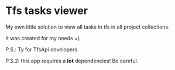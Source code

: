 # Tfs tasks viewer

My own little solution to view all tasks in tfs in all project collections.

It was created for my needs =) 

P.S.: Ty for TfsApi developers

P.S.2: this app requires a <b>lot</b> dependencies! Be careful.
